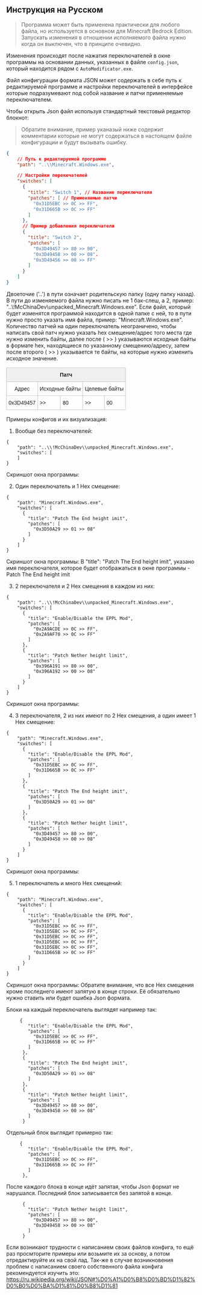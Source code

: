 ## Инструкция на Русском

> Программа может быть применена практически для любого файла, но используется в основном для Minecraft Bedrock Edition. Запускать изменения в отношении исполняемого файла нужно когда он выключен, что в принципе очевидно.

Изменения происходят после нажатия переключателей в окне программы на основании данных, указанных в файле ``config.json``, который находится рядом с ``AutoModificator.exe``.

Файл конфигурации формата JSON может содержать в себе путь к редактируемой программе и настройки переключателей в интерфейсе которые подразумевают под собой название и патчи применяемые переключателем.

Чтобы открыть Json файл используя стандартный текстовый редактор блокнот:

> Обратите внимание, пример уканазый ниже содержит комментарии которые не могут содержаться в настоящем файле конфигурации и будут вызывать ошибку.
```json
{
    // Путь к редактируемой программе
    "path": "..\\Minecraft.Windows.exe", 

    // Настройки перекючателей
    "switches": [
      {
        "title": "Switch 1", // Название переключателя
        "patches": [ // Применяемые патчи
          "0x31D5EBC >> 0C >> FF",
          "0x31D665B >> 0C >> FF"
        ]
      },
      // Пример добавления переключателя
      {
        "title": "Switch 2",
        "patches": [
          "0x3D49457 >> 80 >> 00",
          "0x3D49458 >> 00 >> 08".
          "0x3D49456 >> 00 >> FF"
        ]
      }
    ]
}
```

Двоеточие ('..') в пути означает родительскую папку (одну папку назад). В пути до изменяемого файла нужно писать не 1 бак-слеш, а 2, пример: "..\\!McChinaDev\\unpacked_Minecraft.Windows.exe". Если файл, который будет изменятся программой находится в одной папке с ней, то в пути нужно просто указать имя файла, пример: "Minecraft.Windows.exe". Количество патчей на один переключатель неограничено, чтобы написать свой патч нужно указать hex смещение/адрес того места где нужно изменить байты, далее после ( >> ) указываются исходные байты в формате hex, находящиеся по указанному смещению/адресу, затем после второго ( >> ) указывается те байты, на которые нужно изменить исходное значение.

<table style="border-collapse:collapse;border-spacing:0" class="tg"><thead><tr><th style="background-color:#efefef;border-color:#c0c0c0;border-style:solid;border-width:1px;font-family:Arial, sans-serif;font-size:14px;font-weight:normal;overflow:hidden;padding:10px 5px;text-align:center;vertical-align:top;word-break:normal" colspan="5"><span style="font-weight:bold">Патч</span></th></tr></thead><tbody><tr><td style="border-color:#c0c0c0;border-style:solid;border-width:1px;font-family:Arial, sans-serif;font-size:14px;overflow:hidden;padding:10px 5px;text-align:center;vertical-align:top;word-break:normal">Адрес</td><td style="border-color:#c0c0c0;border-style:solid;border-width:1px;font-family:Arial, sans-serif;font-size:14px;overflow:hidden;padding:10px 5px;text-align:center;vertical-align:top;word-break:normal" colspan="2">Исходные байты</td><td style="border-color:#c0c0c0;border-style:solid;border-width:1px;font-family:Arial, sans-serif;font-size:14px;overflow:hidden;padding:10px 5px;text-align:center;vertical-align:top;word-break:normal" colspan="2">Целевые байты</td></tr><tr><td style="border-color:#c0c0c0;border-style:solid;border-width:1px;font-family:Arial, sans-serif;font-size:14px;overflow:hidden;padding:10px 5px;text-align:left;vertical-align:top;word-break:normal">0x3D49457</td><td style="border-color:#c0c0c0;border-style:solid;border-width:1px;font-family:Arial, sans-serif;font-size:14px;overflow:hidden;padding:10px 5px;text-align:left;vertical-align:top;word-break:normal">&gt;&gt;</td><td style="border-color:#c0c0c0;border-style:solid;border-width:1px;font-family:Arial, sans-serif;font-size:14px;overflow:hidden;padding:10px 5px;text-align:left;vertical-align:top;word-break:normal">80</td><td style="border-color:#c0c0c0;border-style:solid;border-width:1px;font-family:Arial, sans-serif;font-size:14px;overflow:hidden;padding:10px 5px;text-align:left;vertical-align:top;word-break:normal">&gt;&gt;</td><td style="border-color:#c0c0c0;border-style:solid;border-width:1px;font-family:Arial, sans-serif;font-size:14px;overflow:hidden;padding:10px 5px;text-align:left;vertical-align:top;word-break:normal">00</td></tr></tbody></table>



Примеры конфигов и их визуализация:
1) Вообще без переключателей:
```
{
    "path": "..\\!McChinaDev\\unpacked_Minecraft.Windows.exe",
    "switches": [
    ]
}

```
Скриншот окна программы: 

2) Один переключатель и 1 Hex смещение:
```
{
    "path": "Minecraft.Windows.exe",
    "switches": [
      {
        "title": "Patch The End height imit",
        "patches": [
          "0x3D50A29 >> 01 >> 08"
        ]
      }
    ]
}
```
Скриншот окна программы: 
В "title": "Patch The End height imit", указано имя переключателя, 
которое будет отображаться в окне программы - Patch The End height imit 

3) 2 переключателя и 2 Hex смещения в каждом из них:
```
{
    "path": "..\\!McChinaDev\\unpacked_Minecraft.Windows.exe",
    "switches": [
      {
        "title": "Enable/Disable the EPPL Mod",
        "patches": [
          "0x2A9ACDE >> 0C >> FF",
          "0x2A9AF70 >> 0C >> FF"
        ]
      },
      {
        "title": "Patch Nether height limit",
        "patches": [
          "0x396A191 >> 80 >> 00",
          "0x396A192 >> 00 >> 08"
        ]
      }
    ]
}
```
Скриншот окна программы: 

4) 3 переключателя, 2 из них имеют по 2 Hex смещения, а один имеет 1 Hex смещение:
```
{
    "path": "Minecraft.Windows.exe",
    "switches": [
      {
        "title": "Enable/Disable the EPPL Mod",
        "patches": [
          "0x31D5EBC >> 0C >> FF",
          "0x31D665B >> 0C >> FF"
        ]
      },
      {
        "title": "Patch The End height imit",
        "patches": [
          "0x3D50A29 >> 01 >> 08"
        ]
      },
      {
        "title": "Patch Nether height limit",
        "patches": [
          "0x3D49457 >> 80 >> 00",
          "0x3D49458 >> 00 >> 08"
        ]
      }
    ]
}
```
Скриншот окна программы:

5) 1 переключатель и много Hex смещений:
```
{
    "path": "Minecraft.Windows.exe",
    "switches": [
      {
        "title": "Enable/Disable the EPPL Mod",
        "patches": [
          "0x31D5EBC >> 0C >> FF",
          "0x31D5EBC >> 0C >> FF",
          "0x31D5EBC >> 0C >> FF",
          "0x31D5EBC >> 0C >> FF",
          "0x31D5EBC >> 0C >> FF",
          "0x31D665B >> 0C >> FF"
        ]
      }
    ]
}
```
Скриншот окна программы:
Обратите внимание, что все Hex смещения кроме последнего имеют запятую в конце строки. Её обязательно нужно ставить или будет ошибка Json формата.

Блоки на каждый переключатель выглядят например так:
``` 
     {
        "title": "Enable/Disable the EPPL Mod",
        "patches": [
          "0x31D5EBC >> 0C >> FF",
          "0x31D665B >> 0C >> FF"
        ]
      },
      {
        "title": "Patch The End height imit",
        "patches": [
          "0x3D50A29 >> 01 >> 08"
        ]
      },
      {
        "title": "Patch Nether height limit",
        "patches": [
          "0x3D49457 >> 80 >> 00",
          "0x3D49458 >> 00 >> 08"
        ]
      }
```
Отдельный блок выглядит примерно так:
```
     {
        "title": "Enable/Disable the EPPL Mod",
        "patches": [
          "0x31D5EBC >> 0C >> FF",
          "0x31D665B >> 0C >> FF"
        ]
      },
```
После каждого блока в конце идёт запятая, чтобы Json формат не нарушался.
Последний блок записывается без запятой в конце.
```
      {
        "title": "Patch Nether height limit",
        "patches": [
          "0x3D49457 >> 80 >> 00",
          "0x3D49458 >> 00 >> 08"
        ]
      }
```

Если возникают трудности с написанием своих файлов конфига, то ещё раз просмторите примеры или возьмите их за основу, а потом отредактируйте их на свой лад. Так-же в случае возникновения проблем с написанием своего собственного файла конфига рекомендуется изучить это: https://ru.wikipedia.org/wiki/JSON#%D0%A1%D0%B8%D0%BD%D1%82%D0%B0%D0%BA%D1%81%D0%B8%D1%81